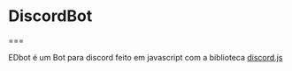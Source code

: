 # DiscordBot #
===

EDbot é um Bot para discord feito em javascript com a biblioteca [discord.js](https://discord.js.org/#/)
